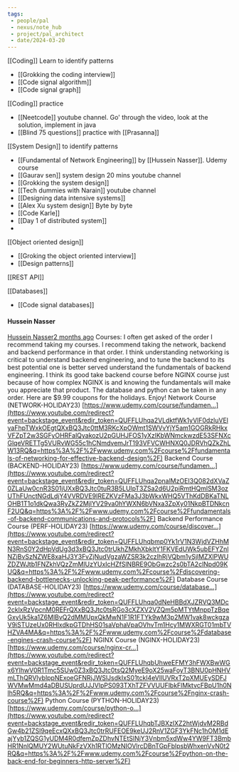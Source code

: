 ```yaml
---
tags:
 - people/pal
 - nexus/note_hub
 - project/pal_architect
 - date/2024-03-20
---
```



[[Coding]] Learn to identify patterns 
- [[Grokking the coding interview]]
- [[Code signal algorithm]]
- [[Code signal graph]]

[[Coding]] practice 
- [[Neetcode]] youtube channel. Go' through the video, look at the solution, implement in java 
- [[Blind 75 questions]] practice with [[Prasanna]]


[[System Design]] to identify patterns 
-  [[Fundamental of Network Engineering]] by [[Hussein Nasser]]. Udemy course 
- [[Gaurav sen]] system design 20 mins youtube channel 
- [[Grokking the system design]]
- [[Tech dummies with Narain]] youtube channel 
- [[Designing data intensive systems]]
- [[Alex Xu system design]] Byte by byte 
- [[Code Karle]]
- [[Day 1 of distributed system]]
- 

[[Object oriented design]] 
- [[Groking the object oriented interview]]
- [[Design patterns]] 

[[REST API]] 


[[Databases]] 
- [[Code signal databases]]




#### Hussein Nasser 
[Hussein Nasser](https://www.youtube.com/@hnasr)[2 months ago](https://www.youtube.com/post/UgkxP1gt8G6Q2km-sawPiuRzktbXo6eLEl0B)
Courses: 
I often get asked of the order I recommend taking my courses. I recommend taking the network, backend and backend performance in that order. I think understanding networking is critical to understand backend engineering, and to tune the backend to its best potential one is better served understand the fundamentals of backend engineering. I think its good take backend course before NGINX course just because of how complex NGINX is and knowing the fundamentals will make you appreciate that product. The database and python can be taken in any order. Here are $9.99 coupons for the holidays. Enjoy! Network Course (NETWORK-HOLIDAY23) [https://www.udemy.com/course/fundamen...](https://www.youtube.com/redirect?event=backstage_event&redir_token=QUFFLUhqa2VLdktfWk1yVlF0dzluVElyaFhpTWxkOEgtQXxBQ3Jtc0ttM3RKcXpOWmt1SWVvYjY5am1GOGRkRHkxVFZpT2w3SGFyOHRFalQyakozU2pGUHJFOS1yXzlKbWNmckwzdE53SFNXcGlqeVRETTg5VURvWG55c1hCNmdvemJrT193VFVCWHNXQ0JDRVhQZkZhLW13RQ&q=https%3A%2F%2Fwww.udemy.com%2Fcourse%2Ffundamentals-of-networking-for-effective-backend-design%2F) Backend Course (BACKEND-HOLIDAY23) [https://www.udemy.com/course/fundamen...](https://www.youtube.com/redirect?event=backstage_event&redir_token=QUFFLUhqa2pnalMzOEI3Q082dXVaZ0ZLaUw0cnR3S01jUXxBQ3Jtc0tuR3B5LUlpT3ZSa2d6U2piRmtHQmlSM3ozUThFUnctNGdLdjY4VVRDVE9IREZKVzFMa3J3bWkxWHQ5VThKdDBKaTNLOHB1T1o1dkQwa3RyZkZ2MjlYV29va0hYWXN6bVNxa3ZpXy01NkpBTDNkcnF2UQ&q=https%3A%2F%2Fwww.udemy.com%2Fcourse%2Ffundamentals-of-backend-communications-and-protocols%2F) Backend Performance Course (PERF-HOLIDAY23) [https://www.udemy.com/course/discover...](https://www.youtube.com/redirect?event=backstage_event&redir_token=QUFFLUhqbmp0Yk1rV1N3WjdVZHhMN3RnS0Y2dHpVdUg3d3xBQ3Jtc0trUkhZMkhXbkltY1FKVEdUWk5ubEFYZnlNZjBvSzNZWE8xaHJ3Y3FvZjNudVgzaWZSR3k2czlhRjVQbm1ySjlMZXlPWUZDZWJtb1FNZkhVQzZmMlUzYUxIcHZfSlNBRE9ObGwzc2s0bTA2clNpd09KUQ&q=https%3A%2F%2Fwww.udemy.com%2Fcourse%2Fdiscovering-backend-bottlenecks-unlocking-peak-performance%2F) Database Course (DATABASE-HOLIDAY23) [https://www.udemy.com/course/database...](https://www.youtube.com/redirect?event=backstage_event&redir_token=QUFFLUhqa0dNeHBBdXJZRVQ3MDc2cklxRzVpcnM0REFrQXxBQ3Jtc0tsRGo3cXZXV2VZQm5pMTYtMnppTzBqeGxyUk5ka1Z6MlBvQ2dMMUpxQkMwN1F1R1FTYk9wM3p2MW1vak8wckgzaV9iSTUzeUx0RHIxdkpGTDhHS01saVphaVpaOVhvTm1Hcy1MWXRGT01mbTVHZVA4MA&q=https%3A%2F%2Fwww.udemy.com%2Fcourse%2Fdatabase-engines-crash-course%2F) NGINX Course (NGINX-HOLIDAY23) [https://www.udemy.com/course/nginx-cr...](https://www.youtube.com/redirect?event=backstage_event&redir_token=QUFFLUhqbUhweEFMY3hFWXBwWGx6YlhwV0R1Tmc5SUw0Z3xBQ3Jtc0tsQ2MyeE9oX25waFoyT3BNU0pHNHVmLThQRVIyblppNExoeGFNRjJWSlJsdkIxS01tckl4eVllUVRxT2pXMUEySDFJWVMwMmd4aDBUSUprdUJJVlpPS093TXhTZFVVUUFlbkFlMktvcFBpU1h0Nlh5RQ&q=https%3A%2F%2Fwww.udemy.com%2Fcourse%2Fnginx-crash-course%2F) Python Course (PYTHON-HOLIDAY23) [https://www.udemy.com/course/python-o...](https://www.youtube.com/redirect?event=backstage_event&redir_token=QUFFLUhqbTJBXzlXZ2htWjdvM2RBdGw4b21ZSl9qeEcxQXxBQ3Jtc0trRUFEOE9keUJ2RnV1ZGF3YkFNc1hOM1dEajYyb1ZQSG1yUDM4R0dfemZpZDhvNTEtSlNjY3Vnbm5xdWw4YW9FT3BmbHR1NnlQMUY2WUtuNkFzVXh1RTlOMzNIOVlrcDBnTGpFblpsbWhxenVvN0t2RQ&q=https%3A%2F%2Fwww.udemy.com%2Fcourse%2Fpython-on-the-back-end-for-beginners-http-server%2F)
